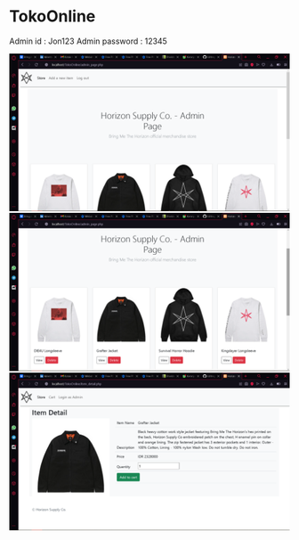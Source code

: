 # TokoOnline
Admin id : Jon123
Admin password : 12345

![Alt Text](https://github.com/RobertBudiJr/HorizonSupply.co/blob/main/src/Screenshot%20(51).png)
![Alt Text](https://github.com/RobertBudiJr/HorizonSupply.co/blob/main/src/Screenshot%20(52).png)
![Alt Text](https://github.com/RobertBudiJr/HorizonSupply.co/blob/main/src/Screenshot%20(53).png)
